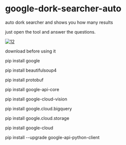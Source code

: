 # google-dork-searcher-auto
auto dork searcher and shows you how many results 

just open the tool and answer the questions.


<a href="https://ibb.co/mTfKBGt"><img src="https://i.ibb.co/jfnY5TG/12.png" alt="12" border="0"></a>


download before using it

pip install google

pip install beautifulsoup4

pip install protobuf

pip install google-api-core

pip install google-cloud-vision

pip install google.cloud.bigquery

pip install google.cloud.storage 

pip install google-cloud

pip install --upgrade google-api-python-client

 
